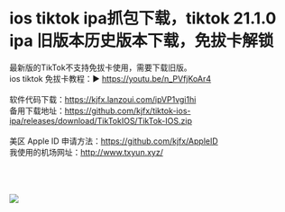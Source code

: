 # ios tiktok ipa抓包下载，tiktok 21.1.0 ipa 旧版本历史版本下载，免拔卡解锁

最新版的TikTok不支持免拔卡使用，需要下载旧版。<br>
ios tiktok 免拔卡教程：▶ https://youtu.be/n_PVfjKoAr4
<br><br>
软件代码下载：https://kjfx.lanzoui.com/ipVP1vgi1hi
<br>
备用下载地址：https://github.com/kjfx/tiktok-ios-ipa/releases/download/TikTokIOS/TikTok-IOS.zip
<br><br>
美区 Apple ID 申请方法：https://github.com/kjfx/AppleID<br>
我使用的机场网址：http://www.txyun.xyz/

<br><br><br>
<img src="https://raw.githubusercontent.com/kjfx/ios-tiktok-ipa/main/%E6%8A%93%E5%8C%85%E4%B8%8B%E8%BD%BD-%E5%B8%B8%E8%A7%81%E9%97%AE%E9%A2%98.jpg" />
